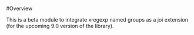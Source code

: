 #Overview

This is a beta module to integrate xregexp named groups as a joi extension (for the upcoming 9.0 version of the library).